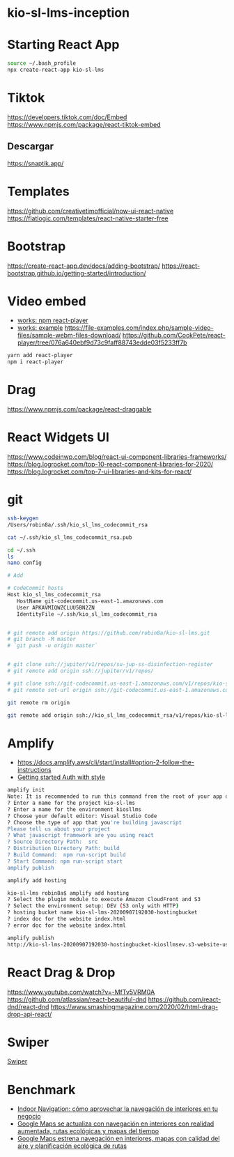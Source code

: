 # kio-sl-lms-inception

# Starting React App
```sh
source ~/.bash_profile
npx create-react-app kio-sl-lms
```

# Tiktok
https://developers.tiktok.com/doc/Embed
https://www.npmjs.com/package/react-tiktok-embed

## Descargar
https://snaptik.app/

# Templates
https://github.com/creativetimofficial/now-ui-react-native
https://flatlogic.com/templates/react-native-starter-free

# Bootstrap
https://create-react-app.dev/docs/adding-bootstrap/
https://react-bootstrap.github.io/getting-started/introduction/

# Video embed


- [works: npm react-player](https://www.npmjs.com/package/react-player)
- [works: example](https://github.com/CookPete/react-player/blob/HEAD/src/demo/App.js)
https://file-examples.com/index.php/sample-video-files/sample-webm-files-download/
https://github.com/CookPete/react-player/tree/076a640ebf9d73c9faff88743edde03f5233ff7b

```sh
yarn add react-player
npm i react-player

```
# Drag
https://www.npmjs.com/package/react-draggable

# React Widgets UI
https://www.codeinwp.com/blog/react-ui-component-libraries-frameworks/
https://blog.logrocket.com/top-10-react-component-libraries-for-2020/
https://blog.logrocket.com/top-7-ui-libraries-and-kits-for-react/


# git

```sh
ssh-keygen
/Users/robin8a/.ssh/kio_sl_lms_codecommit_rsa

cat ~/.ssh/kio_sl_lms_codecommit_rsa.pub

```


```sh
cd ~/.ssh
ls
nano config 

# Add

# CodeCommit hosts
Host kio_sl_lms_codecommit_rsa
   HostName git-codecommit.us-east-1.amazonaws.com
   User APKAVMIQWZCLUU5BN2ZN
   IdentityFile ~/.ssh/kio_sl_lms_codecommit_rsa

```

```sh

# git remote add origin https://github.com/robin8a/kio-sl-lms.git
# git branch -M master
# `git push -u origin master`


# git clone ssh://jupiter/v1/repos/su-jup-ss-disinfection-register
# git remote add origin ssh://jupiter/v1/repos/

# git clone ssh://git-codecommit.us-east-1.amazonaws.com/v1/repos/kio-sl-lms
# git remote set-url origin ssh://git-codecommit.us-east-1.amazonaws.com/v1/repos/kio-sl-lms kio-sl-lms

git remote rm origin

git remote add origin ssh://kio_sl_lms_codecommit_rsa/v1/repos/kio-sl-lms

```

# Amplify
- https://docs.amplify.aws/cli/start/install#option-2-follow-the-instructions
- [Getting started Auth with style](https://github.com/aws-amplify/amplify-js/tree/e56aba642acc7eb3482f0e69454a530409d1b3ac)

```sh
amplify init
Note: It is recommended to run this command from the root of your app directory
? Enter a name for the project kio-sl-lms
? Enter a name for the environment kiosllms
? Choose your default editor: Visual Studio Code
? Choose the type of app that you're building javascript
Please tell us about your project
? What javascript framework are you using react
? Source Directory Path:  src
? Distribution Directory Path: build
? Build Command:  npm run-script build
? Start Command: npm run-script start
amplify publish

```

```sh
amplify add hosting

kio-sl-lms robin8a$ amplify add hosting
? Select the plugin module to execute Amazon CloudFront and S3
? Select the environment setup: DEV (S3 only with HTTP)
? hosting bucket name kio-sl-lms-20200907192030-hostingbucket
? index doc for the website index.html
? error doc for the website index.html
```

```sh
amplify publish
http://kio-sl-lms-20200907192030-hostingbucket-kiosllmsev.s3-website-us-east-1.amazonaws.com


```

# React Drag & Drop
https://www.youtube.com/watch?v=-MfTv5VRM0A
https://github.com/atlassian/react-beautiful-dnd
https://github.com/react-dnd/react-dnd
https://www.smashingmagazine.com/2020/02/html-drag-drop-api-react/


# Swiper

[Swiper](https://swiperjs.com/react)
 

# Benchmark

- [Indoor Navigation: cómo aprovechar la navegación de interiores en tu negocio](https://www.intelligencepartner.com/google-indoor-navigation-navegacion-interiores/)
- [Google Maps se actualiza con navegación en interiores con realidad aumentada, rutas ecológicas y mapas del tiempo](https://www.xataka.com/aplicaciones/google-maps-se-actualiza-navegacion-interiores-realidad-aumentada-rutas-ecologicas-mapas-tiempo)
- [Google Maps estrena navegación en interiores, mapas con calidad del aire y planificación ecológica de rutas](https://www.xatakamovil.com/aplicaciones/google-maps-estrena-navegacion-interiores-mapas-calidad-aire-planificacion-ecologica-rutas)